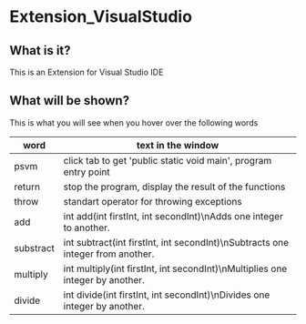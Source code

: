 # Extension_VisualStudio

<h2>What is it?</h2>
This is an Extension for Visual Studio IDE

<h2>What will be shown?</h2>
This is what you will see when you hover over the following words

| word | text in the window |
|-------|---------------------|
| psvm | click tab to get 'public static void main', program entry point |
| return | stop the program, display the result of the functions |
| throw | standart operator for throwing exceptions |
| add | int add(int firstInt, int secondInt)\nAdds one integer to another. |
| substract | int subtract(int firstInt, int secondInt)\nSubtracts one integer from another. |
| multiply | int multiply(int firstInt, int secondInt)\nMultiplies one integer by another. |
| divide | int divide(int firstInt, int secondInt)\nDivides one integer by another. |
